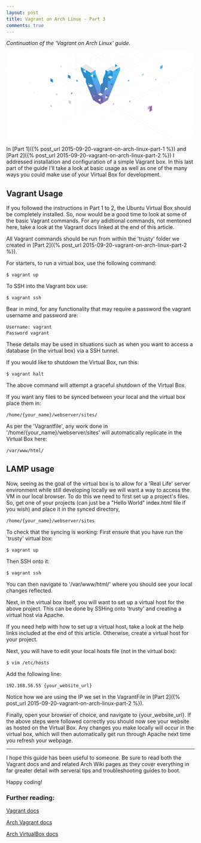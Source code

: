 ```yaml
---
layout: post
title: Vagrant on Arch Linux - Part 3
comments: true
---
```


*Continuation of the 'Vagrant on Arch Linux' guide.*

![Vagrant Banner](/public/images/posts/vagrant_banner.png)

In [Part 1]({% post_url 2015-09-20-vagrant-on-arch-linux-part-1 %}) and [Part 2]({% post_url 2015-09-20-vagrant-on-arch-linux-part-2 %}) I addressed installation and configuration of a simple Vagrant box. In this last part of the guide I'll take a look at basic usage as well as one of the many ways you could make use of your Virtual Box for development.

<!--break-->

## Vagrant Usage

If you followed the instructions in Part 1 to 2, the Ubuntu Virtual Box should be completely installed. So, now would be a good time to look at some of the basic Vagrant commands. For any adidtional commands, not mentoned here, take a look at the Vagrant docs linked at the end of this article.

All Vagrant commands should be run from within the 'trusty' folder we created in [Part 2]({% post_url 2015-09-20-vagrant-on-arch-linux-part-2 %}).

For starters, to run a virtual box, use the following command:

    $ vagrant up

To SSH into the Vagrant box use: 

    $ vagrant ssh

Bear in mind, for any functionality that may require a password the vagrant username and password are:

    Username: vagrant
    Password vagrant

These details may be used in situations such as when you want to access a database (in the virtual box) via a SSH tunnel.

If you would like to shutdown the Virtual Box, run this:

    $ vagrant halt

The above command will attempt a graceful shutdown of the Virtual Box.

If you want any files to be synced between your local and the virtual box place them in:

    /home/{your_name}/webserver/sites/

As per the 'Vagrantfile', any work done in '/home/{your_name}/webserver/sites' will automatically replicate in the Virtual Box here:

    /var/www/html/

## LAMP usage

Now, seeing as the goal of the virtual box is to allow for a 'Real Life' server environment while still developing locally we will want a way to access the VM in our local browser. To do this we need to first set up a project's files. So, get one of your projects (can just be a "Hello World" index.html file if you wish) and place it in the synced directory,

    /home/{your_name}/webserver/sites

To check that the syncing is working: First ensure that you have run the 'trusty' virtual box:

    $ vagrant up 

Then SSH onto it:

    $ vagrant ssh 

You can then navigate to '/var/www/html/' where you should see your local changes reflected.

Next, in the virtual box itself, you will want to set up a virtual host for the above project. This can be done by SSHing onto 'trusty' and creating a virtual host via Apache.

If you need help with how to set up a virtual host, take a look at the help links included at the end of this article. Otherwise, create a virtual host for your project.

Next, you will have to edit your local hosts file (not in the virtual box):

    $ vim /etc/hosts

Add the following line:

    192.168.56.55 {your_website_url}

Notice how we are using the IP we set in the VagrantFile in [Part 2]({% post_url 2015-09-20-vagrant-on-arch-linux-part-2 %}).

Finally, open your browser of choice, and navigate to {your_website_url}. If the above steps were followed correctly you should now see your website as hosted on the Virtual Box. Any changes you make locally will occur in the virtual box, which will then automatically get run through Apache next time you refresh your webpage.

* * *

I hope this guide has been useful to someone. Be sure to read both the Vagrant docs and and related Arch Wiki pages as they cover everything in far greater detail with serveral tips and troubleshooting guides to boot.

Happy coding!

### Further reading:

[Vagrant docs](https://docs.vagrantup.com/v2/)

[Arch Vagrant docs](https://wiki.archlinux.org/index.php/Vagrant)

[Arch VirtualBox docs](https://wiki.archlinux.org/index.php/VirtualBox)
